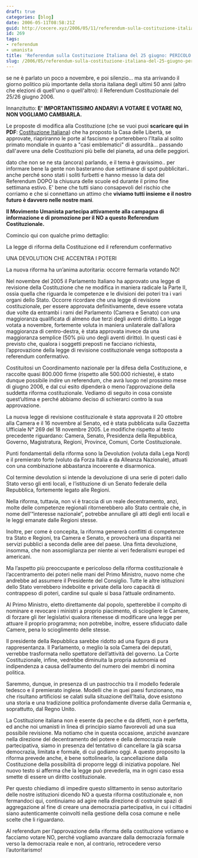 ```yaml
---
draft: true
categories: [blog]
date: 2006-05-11T08:58:21Z
guid: http://cecere.xyz/2006/05/11/referendum-sulla-costituzione-italiana-del-25-giugno-pericolo/
id: 269
tags:
- referendum
- umanista
title: 'Referendum sulla Costituzione Italiana del 25 giugno: PERICOLO!'
slug: /2006/05/referendum-sulla-costituzione-italiana-del-25-giugno-pericolo/
---
```


se ne è parlato un poco a novembre, e poi silenzio… ma sta arrivando il giorno politico più importante della storia italiana degli ultimi 50 anni (altro che elezioni di quell'uno o quell'altro): il Referendum Costituzionale del 25/26 giugno 2006.

Innanzitutto: **E' IMPORTANTISSIMO ANDARVI A VOTARE E VOTARE NO, NON VOGLIAMO CAMBIARLA.**

<img src='/wp-content/italia_stropicciata.jpg' alt='' align='left' />Le proposte di modifica alla Costituzione (che se vuoi puoi **scaricare qui in PDF**: [Costituzione Italiana](/wp-content/costituzione_italiana.pdf "Costituzione Italiana")) che ha proposto la Casa delle Libertà, se approvate, riapriranno le porte al fascismo e porterebbero l'Italia al solito primato mondiale in quanto a "casi emblematici" di assurdità… passando dall'avere una delle Costituzioni più belle del pianeta, ad una delle peggiori.

dato che non se ne sta (ancora) parlando, e il tema è gravissimo.. per informare bene la gente non basteranno due settimane di spot pubblicitari.. anche perché sono stati i soliti furbetti e hanno messo la data del Referendum DOPO la chiusura delle scuole ed durante il primo fine settimana estivo. E' bene che tutti siano consapevoli del rischio che corriamo e che si connettano un attimo che **viviamo tutti insieme e il nostro futuro è davvero nelle nostre mani**.

**Il Movimento Umanista partecipa attivamente alla campagna di informazione e di promozione per il NO a questo Referendum Costituzionale.**
  
Comincio qui con qualche primo dettaglio:

La legge di riforma della Costituzione ed il referendum confermativo
  
UNA DEVOLUTION CHE ACCENTRA I POTERI
  
La nuova riforma ha un’anima autoritaria: occorre fermarla votando NO!

Nel novembre del 2005 il Parlamento Italiano ha approvato una legge di revisione della Costituzione che ne modifica in maniera radicale la Parte II, ossia quella che riguarda le competenze e le divisioni dei poteri tra i vari organi dello Stato. Occorre ricordare che una legge di revisione costituzionale, per essere approvata definitivamente, deve essere votata due volte da entrambi i rami del Parlamento (Camera e Senato) con una maggioranza qualificata di almeno due terzi degli aventi diritto. La legge votata a novembre, fortemente voluta in maniera unilaterale dall’allora maggioranza di centro-destra, è stata approvata invece da una maggioranza semplice (50% più uno degli aventi diritto). In questi casi è previsto che, qualora i soggetti preposti ne facciano richiesta, l’approvazione della legge di revisione costituzionale venga sottoposta a referendum confermativo.
   
Costituitosi un Coordinamento nazionale per la difesa della Costituzione, e raccolte quasi 800.000 firme (rispetto alle 500.000 richieste), è stato dunque possibile indire un referendum, che avrà luogo nel prossimo mese di giugno 2006, e dal cui esito dipenderà o meno l’approvazione della suddetta riforma costituzionale. Vediamo di seguito in cosa consiste quest’ultima e perché abbiamo deciso di schierarci contro la sua approvazione.
   
La nuova legge di revisione costituzionale è stata approvata il 20 ottobre alla Camera e il 16 novembre al Senato, ed è stata pubblicata sulla Gazzetta Ufficiale N° 269 del 18 novembre 2005. Le modifiche rispetto al testo precedente riguardano: Camera, Senato, Presidenza della Repubblica, Governo, Magistratura, Regioni, Province, Comuni, Corte Costituzionale.
   
Punti fondamentali della riforma sono la Devolution (voluta dalla Lega Nord) e il premierato forte (voluto da Forza Italia e da Alleanza Nazionale), attuati con una combinazione abbastanza incoerente e disarmonica.
   
Col termine devolution si intende la devoluzione di una serie di poteri dallo Stato verso gli enti locali, e l’istituzione di un Senato federale della Repubblica, fortemente legato alle Regioni.
   
Nella riforma, tuttavia, non vi è traccia di un reale decentramento, anzi, molte delle competenze regionali ritornerebbero allo Stato centrale che, in nome dell’“interesse nazionale”, potrebbe annullare gli atti degli enti locali e le leggi emanate dalle Regioni stesse.
   
Inoltre, per come è concepita, la riforma genererà conflitti di competenze tra Stato e Regioni, tra Camera e Senato, e provocherà una disparità nei servizi pubblici a seconda delle aree del paese. Una finta devoluzione, insomma, che non assomiglianza per niente ai veri federalismi europei ed americani.
   
Ma l’aspetto più preoccupante e pericoloso della riforma costituzionale è l’accentramento dei poteri nelle mani del Primo Ministro, nuovo nome che andrebbe ad assumere il Presidente del Consiglio. Tutte le altre istituzioni dello Stato verrebbero indebolite e private della loro capacità di contrappeso di poteri, cardine sul quale si basa l’attuale ordinamento.
   
Al Primo Ministro, eletto direttamente dal popolo, spetterebbe il compito di nominare e revocare i ministri a proprio piacimento, di sciogliere le Camere, di forzare gli iter legislativi qualora ritenesse di modificare una legge per attuare il proprio programma; non potrebbe, inoltre, essere sfiduciato dalle Camere, pena lo scioglimento delle stesse.
   
Il presidente della Repubblica sarebbe ridotto ad una figura di pura rappresentanza. Il Parlamento, o meglio la sola Camera dei deputati, verrebbe trasformata nello spettatore dell’attività del governo. La Corte Costituzionale, infine, vedrebbe diminuita la propria autonomia ed indipendenza a causa dell’aumento del numero dei membri di nomina politica.
   
Saremmo, dunque, in presenza di un pastrocchio tra il modello federale tedesco e il premierato inglese. Modelli che in quei paesi funzionano, ma che risultano artificiosi se calati sulla situazione dell’Italia, dove esistono una storia e una tradizione politica profondamente diverse dalla Germania e, soprattutto, dal Regno Unito.
   
La Costituzione italiana non è esente da pecche e da difetti, non è perfetta, ed anche noi umanisti in linea di principio siamo favorevoli ad una sua possibile revisione. Ma notiamo che in questa occasione, anziché avanzare nella direzione del decentramento del potere e della democrazia reale partecipativa, siamo in presenza del tentativo di cancellare la già scarsa democrazia, limitata e formale, di cui godiamo oggi. A questo proposito la riforma prevede anche, è bene sottolinearlo, la cancellazione dalla Costituzione della possibilità di proporre leggi di iniziativa popolare. Nel nuovo testo si afferma che la legge può prevederla, ma in ogni caso essa smette di essere un diritto costituzionale.
   
Per questo chiediamo di impedire questo slittamento in senso autoritario delle nostre istituzioni dicendo NO a questa riforma costituzionale e, non fermandoci qui, continuiamo ad agire nella direzione di costruire spazi di aggregazione al fine di creare una democrazia partecipativa, in cui i cittadini siano autenticamente coinvolti nella gestione della cosa comune e nelle scelte che li riguardano.
   
Al referendum per l’approvazione della riforma della costituzione votiamo e facciamo votare NO, perché vogliamo avanzare dalla democrazia formale verso la democrazia reale e non, al contrario, retrocedere verso l’autoritarismo!